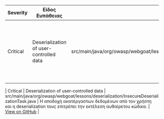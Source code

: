 | Severity | Είδος Ευπάθειας                | Αρχείο                                                                                      | Περιγραφή                                                                                                          | Σύνδεσμος                                                                                         |
|----------|---------------------------------|---------------------------------------------------------------------------------------------|---------------------------------------------------------------------------------------------------------------------|--------------------------------------------------------------------------------------------------|
| Critical | Deserialization of user-controlled data | src/main/java/org/owasp/webgoat/lessons/vulnerablecomponents/VulnerableComponentsLesson.java | Η αποδοχή ακατέργαστων δεδομένων από τον χρήστη και η deserialization τους επιτρέπει την εκτέλεση αυθαίρετου κώδικα. | [View on GitHub](https://github.com/StergiosMoutzikos/WebGoat/security/code-scanning/35) |


| Critical | Deserialization of user-controlled data | src/main/java/org/owasp/webgoat/lessons/deserialization/InsecureDeserializationTask.java | Η αποδοχή ακατέργαστων δεδομένων από τον χρήστη και η deserialization τους επιτρέπει την εκτέλεση αυθαίρετου κώδικα. | [View on GitHub](https://github.com/StergiosMoutzikos/WebGoat/security/code-scanning/34) |

